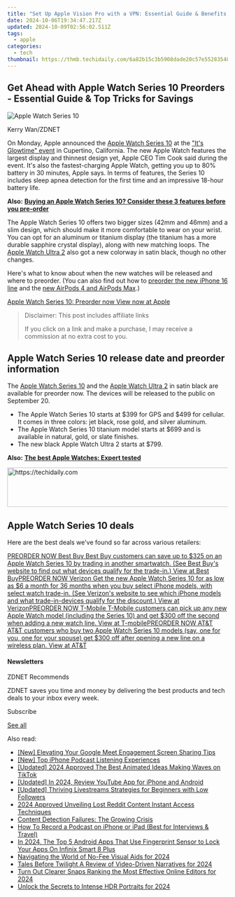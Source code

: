```yaml
---
title: "Set Up Apple Vision Pro with a VPN: Essential Guide & Benefits - Explore Easier Methods"
date: 2024-10-06T19:34:47.217Z
updated: 2024-10-09T02:56:02.511Z
tags:
  - apple
categories:
  - tech
thumbnail: https://thmb.techidaily.com/6a82b15c3b5908dade20c57e5528354889aa2d43fb699583edd3d2db4662000a.jpg
---
```


## Get Ahead with Apple Watch Series 10 Preorders - Essential Guide & Top Tricks for Savings

![Apple Watch Series 10](https://www.zdnet.com/a/img/resize/a85639d71ddf3b41ee0828ba02e8a121ce57414a/2024/09/10/127e4638-a28e-44f8-ad2e-7a4686e8a0f9/blue-apple-watch-series-10.jpg?auto=webp&width=1280)

Kerry Wan/ZDNET

On Monday, Apple announced the [Apple Watch Series 10](https://www.zdnet.com/article/buying-an-apple-watch-series-10-consider-these-3-features-before-upgrading/) at the ["It's Glowtime" event](https://www.zdnet.com/article/everything-we-expect-at-apples-iphone-16-event-ai-features-airpods-apple-watch-series-10-more/) in Cupertino, California. The new Apple Watch features the largest display and thinnest design yet, Apple CEO Tim Cook said during the event. It's also the fastest-charging Apple Watch, getting you up to 80% battery in 30 minutes, Apple says. In terms of features, the Series 10 includes sleep apnea detection for the first time and an impressive 18-hour battery life.

**Also:** **[Buying an Apple Watch Series 10? Consider these 3 features before you pre-order](https://www.zdnet.com/article/buying-an-apple-watch-series-10-consider-these-3-features-before-you-pre-order/)**

The Apple Watch Series 10 offers two bigger sizes (42mm and 46mm) and a slim design, which should make it more comfortable to wear on your wrist. You can opt for an aluminum or titanium display (the titanium has a more durable sapphire crystal display), along with new matching loops. The [Apple Watch Ultra 2](https://www.zdnet.com/article/why-the-apple-watch-ultra-2-is-a-near-perfect-wearable-for-me-and-its-100-off-for-labor-day/) also got a new colorway in satin black, though no other changes.

Here's what to know about when the new watches will be released and where to preorder. (You can also find out how to [preorder the new iPhone 16 line](https://www.zdnet.com/article/when-is-the-iphone-16-coming-out-what-to-know-and-where-to-preorder/) and the [new AirPods 4 and AirPods Max](https://www.zdnet.com/article/when-are-the-new-airpods-coming-out-what-to-know-and-where-to-preorder/).)

[Apple Watch Series 10: Preorder now View now at Apple](https://apple.sjv.io/c/159047/435031/7613?&sharedid=zdnet&partnerpropertyid=1980086&u=https%3A%2F%2Fwww.apple.com%2Fshop%2Fbuy-watch%2Fapple-watch&subId1=zd-%5F%5FCOM%5FCLICK%5FID%5F%5F-dtp)

>  Disclaimer: This post includes affiliate links
>
>  If you click on a link and make a purchase, I may receive a commission at no extra cost to you.
>

## Apple Watch Series 10 release date and preorder information

The [Apple Watch Series 10](https://apple.sjv.io/c/159047/435031/7613?&sharedid=zdnet&partnerpropertyid=1980086&u=https%3A%2F%2Fwww.apple.com%2Fshop%2Fbuy-watch%2Fapple-watch&subId1=zd-%5F%5FCOM%5FCLICK%5FID%5F%5F-dtp) and the [Apple Watch Ultra 2](https://apple.sjv.io/c/159047/435031/7613?&sharedid=zdnet&partnerpropertyid=1980086&u=https%3A%2F%2Fwww.apple.com%2Fshop%2Fbuy-watch%2Fapple-watch-ultra&subId1=zd-%5F%5FCOM%5FCLICK%5FID%5F%5F-dtp) in satin black are available for preorder now. The devices will be released to the public on September 20\. 

* The Apple Watch Series 10 starts at $399 for GPS and $499 for cellular. It comes in three colors: jet black, rose gold, and silver aluminum.
* The Apple Watch Series 10 titanium model starts at $699 and is available in natural, gold, or slate finishes.
* The new black Apple Watch Ultra 2 starts at $799\.

**Also:** [**The best Apple Watches: Expert tested**](https://www.zdnet.com/article/best-apple-watch/)

<!-- affiliate ads begin -->
<a href="https://review-au.sjv.io/c/5597632/2135316/14409" target="_top" id="2135316">
  <img src="//a.impactradius-go.com/display-ad/14409-2135316" border="0" alt="https://techidaily.com" width="728" height="90"/>
</a>
<img height="0" width="0" src="https://review-au.sjv.io/i/5597632/2135316/14409" style="position:absolute;visibility:hidden;" border="0" />
<!-- affiliate ads end -->

## Apple Watch Series 10 deals

Here are the best deals we've found so far across various retailers:

[PREORDER NOW Best Buy Best Buy customers can save up to $325 on an Apple Watch Series 10 by trading in another smartwatch. (See Best Buy's website to find out what devices qualify for the trade-in.) View at Best Buy](https://shop-links.co/link/?url=https%3A%2F%2Fwww.bestbuy.com%2Fsite%2Fapple-watch-device-accessories%2Fapple-smartwatch%2Fpcmcat1724092038795.c%3Fid%3Dpcmcat1724092038795&publisher%5Fslug=zdnet&article%5Fname=preorder%20the%20new%20apple%20watch%20series%2010%20now%2C%20here%27s%20how%20%28plus%20ways%20to%20save%29&article%5Furl=https%3A%2F%2Fwww.zdnet.com%2Farticle%2Fpreorder-the-new-apple-watch-series-10-now-heres-how-plus-ways-to-save%2F&exclusive=1&u1=zd-%5F%5FCOM%5FCLICK%5FID%5F%5F-dtp)[PREORDER NOW Verizon Get the new Apple Watch Series 10 for as low as $6 a month for 36 months when you buy select iPhone models, with select watch trade-in. (See Verizon's website to see which iPhone models and what trade-in-devices qualify for the discount.) View at Verizon](https://www.tkqlhce.com/click-9041660-15733793?url=https%3A%2F%2Fwww.verizon.com%2Fconnected-smartwatches%2Fapple-watch-series-10%2F&sid=zd-%5F%5FCOM%5FCLICK%5FID%5F%5F-dtp)[PREORDER NOW T-Mobile T-Mobile customers can pick up any new Apple Watch model (including the Series 10) and get $300 off the second when adding a new watch line. View at T-mobile](https://tmobile.prf.hn/click/camref:1100l3XZFI/pubref:zd-%5F%5FCOM%5FCLICK%5FID%5F%5F-dtp/destination:https%3A%2F%2Fwww.t-mobile.com%2Fsmart-watch%2Fapple-watch-series-10-46mm)[PREORDER NOW AT&T AT&T customers who buy two Apple Watch Series 10 models (say, one for you, one for your spouse) get $300 off after opening a new line on a wireless plan. View at AT&T](https://www.dpbolvw.net/click-9041660-15735584?url=https%3A%2F%2Fwww.att.com%2Fbuy%2Fwearables%2Fapple-watch-series-10-42mm.html&sid=zd-%5F%5FCOM%5FCLICK%5FID%5F%5F-dtp)

#### Newsletters

ZDNET Recommends

ZDNET saves you time and money by delivering the best products and tech deals to your inbox every week.

 Subscribe

[See all](https://www.zdnet.com/newsletters/)

<ins class="adsbygoogle"
     style="display:block"
     data-ad-format="autorelaxed"
     data-ad-client="ca-pub-7571918770474297"
     data-ad-slot="1223367746"></ins>

<ins class="adsbygoogle"
     style="display:block"
     data-ad-client="ca-pub-7571918770474297"
     data-ad-slot="8358498916"
     data-ad-format="auto"
     data-full-width-responsive="true"></ins>

<span class="atpl-alsoreadstyle">Also read:</span>
<div><ul>
<li><a href="https://screen-recording.techidaily.com/new-elevating-your-google-meet-engagement-screen-sharing-tips/"><u>[New] Elevating Your Google Meet Engagement Screen Sharing Tips</u></a></li>
<li><a href="https://some-skills.techidaily.com/new-top-iphone-podcast-listening-experiences/"><u>[New] Top iPhone Podcast Listening Experiences</u></a></li>
<li><a href="https://tiktok-video-recordings.techidaily.com/updated-2024-approved-the-best-animated-ideas-making-waves-on-tiktok/"><u>[Updated] 2024 Approved The Best Animated Ideas Making Waves on TikTok</u></a></li>
<li><a href="https://youtube-webster.techidaily.com/ed-in-2024-review-youtube-app-for-iphone-and-android/"><u>[Updated] In 2024, Review YouTube App for iPhone and Android</u></a></li>
<li><a href="https://some-tips.techidaily.com/updated-thriving-livestreams-strategies-for-beginners-with-low-followers/"><u>[Updated] Thriving Livestreams Strategies for Beginners with Low Followers</u></a></li>
<li><a href="https://some-tips.techidaily.com/2024-approved-unveiling-lost-reddit-content-instant-access-techniques/"><u>2024 Approved Unveiling Lost Reddit Content Instant Access Techniques</u></a></li>
<li><a href="https://tech-savvy.techidaily.com/content-detection-failures-the-growing-crisis/"><u>Content Detection Failures: The Growing Crisis</u></a></li>
<li><a href="https://extra-information.techidaily.com/how-to-record-a-podcast-on-iphone-or-ipad-best-for-interviews-and-travel/"><u>How To Record a Podcast on iPhone or iPad (Best for Interviews & Travel)</u></a></li>
<li><a href="https://unlock-android.techidaily.com/in-2024-the-top-5-android-apps-that-use-fingerprint-sensor-to-lock-your-apps-on-infinix-smart-8-plus-by-drfone-android/"><u>In 2024, The Top 5 Android Apps That Use Fingerprint Sensor to Lock Your Apps On Infinix Smart 8 Plus</u></a></li>
<li><a href="https://some-tips.techidaily.com/navigating-the-world-of-no-fee-visual-aids-for-2024/"><u>Navigating the World of No-Fee Visual Aids for 2024</u></a></li>
<li><a href="https://some-tips.techidaily.com/tales-before-twilight-a-review-of-video-driven-narratives-for-2024/"><u>Tales Before Twilight A Review of Video-Driven Narratives for 2024</u></a></li>
<li><a href="https://some-tips.techidaily.com/turn-out-clearer-snaps-ranking-the-most-effective-online-editors-for-2024/"><u>Turn Out Clearer Snaps Ranking the Most Effective Online Editors for 2024</u></a></li>
<li><a href="https://some-approaches.techidaily.com/unlock-the-secrets-to-intense-hdr-portraits-for-2024/"><u>Unlock the Secrets to Intense HDR Portraits for 2024</u></a></li>
</ul></div>

